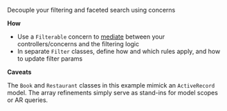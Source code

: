 Decouple your filtering and faceted search using concerns

**How**
- Use a `Filterable` concern to [mediate](https://en.wikipedia.org/wiki/Mediator_pattern) between your controllers/concerns and the filtering logic
- In separate `Filter` classes, define how and which rules apply, and how to update filter params

**Caveats**

The `Book` and `Restaurant` classes in this example mimick an `ActiveRecord` model. The array refinements simply serve as stand-ins for model scopes or AR queries.